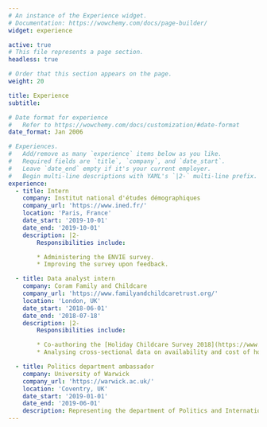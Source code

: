 ```yaml
---
# An instance of the Experience widget.
# Documentation: https://wowchemy.com/docs/page-builder/
widget: experience

active: true
# This file represents a page section.
headless: true

# Order that this section appears on the page.
weight: 20

title: Experience
subtitle:

# Date format for experience
#   Refer to https://wowchemy.com/docs/customization/#date-format
date_format: Jan 2006

# Experiences.
#   Add/remove as many `experience` items below as you like.
#   Required fields are `title`, `company`, and `date_start`.
#   Leave `date_end` empty if it's your current employer.
#   Begin multi-line descriptions with YAML's `|2-` multi-line prefix.
experience:
  - title: Intern
    company: Institut national d'études démographiques
    company_url: 'https://www.ined.fr/'
    location: 'Paris, France'
    date_start: '2019-10-01'
    date_end: '2019-10-01'
    description: |2-
        Responsibilities include:

        * Administering the ENVIE survey.
        * Improving the survey upon feedback.

  - title: Data analyst intern
    company: Coram Family and Childcare
    company_url: 'https://www.familyandchildcaretrust.org/'
    location: 'London, UK'
    date_start: '2018-06-01'
    date_end: '2018-07-18'
    description: |2-
        Responsibilities include:

        * Co-authoring the [Holiday Childcare Survey 2018](https://www.familyandchildcaretrust.org/sites/default/files/Holiday%20Childcare%20Survey%202018_Family%20and%20Childcare%20Trust.pdf).
        * Analysing cross-sectional data on availability and cost of holiday childcare.

  - title: Politics department ambassador
    company: University of Warwick
    company_url: 'https://warwick.ac.uk/'
    location: 'Coventry, UK'
    date_start: '2019-01-01'
    date_end: '2019-06-01'
    description: Representing the department of Politics and International Studies during Open Days, by giving campus tours and presentations to prospective students.
---
```

